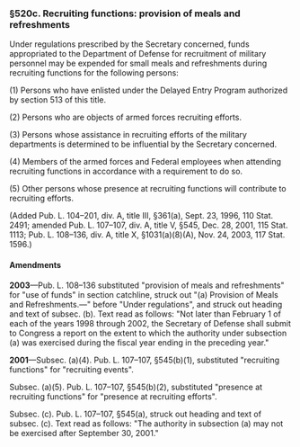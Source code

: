 ### §520c. Recruiting functions: provision of meals and refreshments ###

Under regulations prescribed by the Secretary concerned, funds appropriated to the Department of Defense for recruitment of military personnel may be expended for small meals and refreshments during recruiting functions for the following persons:

(1) Persons who have enlisted under the Delayed Entry Program authorized by section 513 of this title.

(2) Persons who are objects of armed forces recruiting efforts.

(3) Persons whose assistance in recruiting efforts of the military departments is determined to be influential by the Secretary concerned.

(4) Members of the armed forces and Federal employees when attending recruiting functions in accordance with a requirement to do so.

(5) Other persons whose presence at recruiting functions will contribute to recruiting efforts.

(Added Pub. L. 104–201, div. A, title III, §361(a), Sept. 23, 1996, 110 Stat. 2491; amended Pub. L. 107–107, div. A, title V, §545, Dec. 28, 2001, 115 Stat. 1113; Pub. L. 108–136, div. A, title X, §1031(a)(8)(A), Nov. 24, 2003, 117 Stat. 1596.)

#### Amendments ####

**2003**—Pub. L. 108–136 substituted "provision of meals and refreshments" for "use of funds" in section catchline, struck out "(a) Provision of Meals and Refreshments.—" before "Under regulations", and struck out heading and text of subsec. (b). Text read as follows: "Not later than February 1 of each of the years 1998 through 2002, the Secretary of Defense shall submit to Congress a report on the extent to which the authority under subsection (a) was exercised during the fiscal year ending in the preceding year."

**2001**—Subsec. (a)(4). Pub. L. 107–107, §545(b)(1), substituted "recruiting functions" for "recruiting events".

Subsec. (a)(5). Pub. L. 107–107, §545(b)(2), substituted "presence at recruiting functions" for "presence at recruiting efforts".

Subsec. (c). Pub. L. 107–107, §545(a), struck out heading and text of subsec. (c). Text read as follows: "The authority in subsection (a) may not be exercised after September 30, 2001."